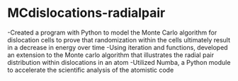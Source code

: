 # MCdislocations-radialpair
-Created a program with Python to model the Monte Carlo algorithm for dislocation cells to prove that randomization within the cells ultimately result in a decrease in energy over time
-Using iteration and functions, developed an extension to the Monte carlo algorithm that illustrates the radial pair distribution within dislocations in an atom
-Utilized Numba, a Python module to accelerate the scientific analysis of the atomistic code

